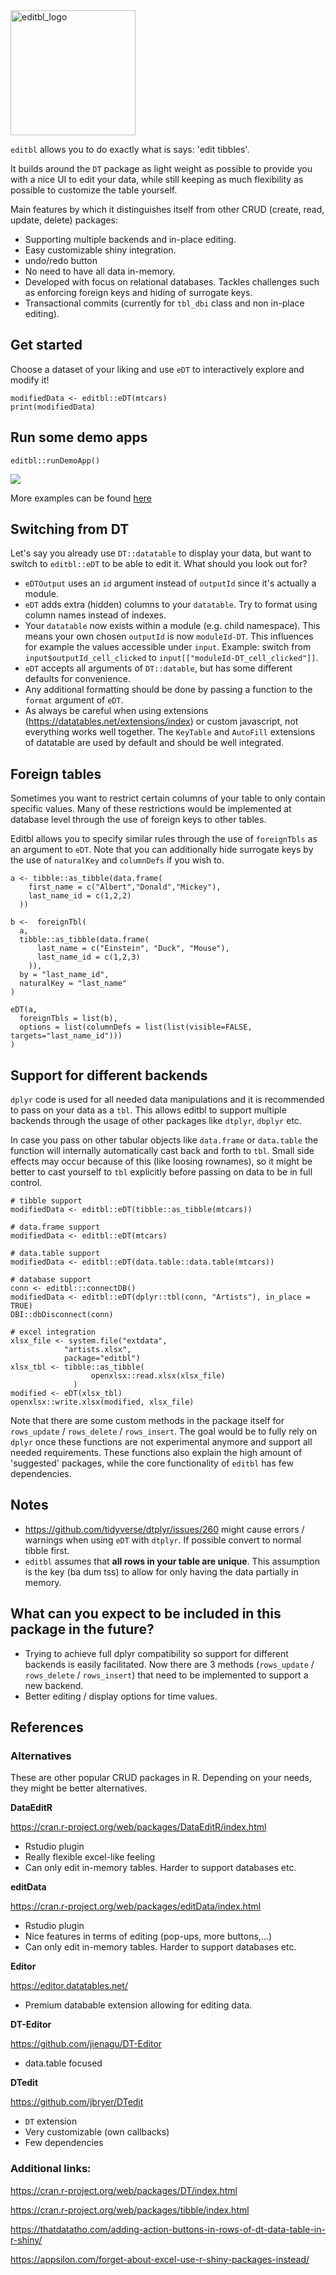 <img src="editbl_logo.png" alt="editbl_logo" width="200"/>

`editbl` allows you to do exactly what is says: 'edit tibbles'.

It builds around the `DT` package as light weight as possible to provide you with a nice UI to edit your data,
while still keeping as much flexibility as possible to customize the table yourself.

Main features by which it distinguishes itself from other CRUD (create, read, update, delete) packages:
* Supporting multiple backends and in-place editing.
* Easy customizable shiny integration.
* undo/redo button
* No need to have all data in-memory.
* Developed with focus on relational databases. Tackles challenges such as enforcing foreign keys and hiding of surrogate keys.
* Transactional commits (currently for `tbl_dbi` class and non in-place editing).

## Get started

Choose a dataset of your liking and use `eDT` to interactively explore and modify it!

```
modifiedData <- editbl::eDT(mtcars)
print(modifiedData)
```


## Run some demo apps

```
editbl::runDemoApp()
```
![](editbl.gif)

More examples can be found [here](https://scm.openanalytics.eu/jschelfhout/editbl/src/branch/master/editbl/R/demoApp.R)

## Switching from DT

Let's say you already use `DT::datatable` to display your data, but want to switch to `editbl::eDT` to be able to edit it.
What should you look out for?

* `eDTOutput` uses an `id` argument instead of `outputId` since it's actually a module.
* `eDT` adds extra (hidden) columns to your `datatable`. Try to format using column names instead of indexes.
* Your `datatable` now exists within a module (e.g. child namespace). This means your own chosen `outputId` is now `moduleId-DT`. This influences for example the values accessible under `input`. Example: switch from `input$outputId_cell_clicked` to `input[["moduleId-DT_cell_clicked"]]`.
* `eDT` accepts all arguments of `DT::datable`, but has some different defaults for convenience.
* Any additional formatting should be done by passing a function to  the `format` argument of `eDT`.
* As always be careful when using extensions (https://datatables.net/extensions/index) or custom javascript, not everything works well together. The `KeyTable` and `AutoFill` extensions of datatable are used by default and should be well integrated. 


## Foreign tables

Sometimes you want to restrict certain columns of your table to only contain specific values.
Many of these restrictions would be implemented at database level through the use of foreign keys to other tables.

Editbl allows you to specify similar rules through the use of `foreignTbls` as an argument to `eDT`.
Note that you can additionally hide surrogate keys by the use of `naturalKey` and `columnDefs` if you wish to.

```
a <- tibble::as_tibble(data.frame(
    first_name = c("Albert","Donald","Mickey"),
    last_name_id = c(1,2,2)
  ))

b <-  foreignTbl(
  a,
  tibble::as_tibble(data.frame(
      last_name = c("Einstein", "Duck", "Mouse"),
      last_name_id = c(1,2,3)
    )),
  by = "last_name_id",
  naturalKey = "last_name"
)

eDT(a,
  foreignTbls = list(b),
  options = list(columnDefs = list(list(visible=FALSE, targets="last_name_id")))
)
```

## Support for different backends

`dplyr` code is used for all needed data manipulations and it is recommended to pass on your data as a `tbl`.
This allows editbl to support multiple backends through the usage of other packages like `dtplyr`, `dbplyr` etc.

In case you pass on other tabular objects like `data.frame` or `data.table` the function will internally automatically
cast back and forth to `tbl`. Small side effects may occur because of this (like loosing rownames), so it might be better
to cast yourself to `tbl` explicitly before passing on data to be in full control.

```
# tibble support
modifiedData <- editbl::eDT(tibble::as_tibble(mtcars))

# data.frame support
modifiedData <- editbl::eDT(mtcars)

# data.table support
modifiedData <- editbl::eDT(data.table::data.table(mtcars))

# database support
conn <- editbl:::connectDB()
modifiedData <- editbl::eDT(dplyr::tbl(conn, "Artists"), in_place = TRUE)
DBI::dbDisconnect(conn)

# excel integration
xlsx_file <- system.file("extdata",
            "artists.xlsx",
            package="editbl")
xlsx_tbl <- tibble::as_tibble(
                  openxlsx::read.xlsx(xlsx_file)
              )
modified <- eDT(xlsx_tbl)
openxlsx::write.xlsx(modified, xlsx_file)
```

Note that there are some custom methods in the package itself for `rows_update` / `rows_delete` / `rows_insert`. The goal
would be to fully rely on `dplyr` once these functions are not experimental anymore and support all needed requirements.
These functions also explain the high amount of 'suggested' packages, while the core functionality of `editbl` has few
dependencies.


## Notes

* https://github.com/tidyverse/dtplyr/issues/260 might cause errors / warnings when using `eDT` with `dtplyr`. If possible convert to normal tibble first.
* `editbl` assumes that **all rows in your table are unique**. This assumption is the key (ba dum tss) to allow for only having the data partially in memory.

## What can you expect to be included in this package in the future?

* Trying to achieve  full dplyr compatibility so support for different backends is easily facilitated. Now there are 3 methods (`rows_update` / `rows_delete` / `rows_insert`) that need to be implemented to support a new backend.
* Better editing / display options for time values.

## References

### Alternatives 

These are other popular CRUD packages in R.
Depending on your needs, they might be better alternatives.

**DataEditR**

https://cran.r-project.org/web/packages/DataEditR/index.html
* Rstudio plugin
* Really flexible excel-like feeling
* Can only edit in-memory tables. Harder to support databases etc.

**editData**

https://cran.r-project.org/web/packages/editData/index.html

* Rstudio plugin
* Nice features in terms of editing (pop-ups, more buttons,...)
* Can only edit in-memory tables. Harder to support databases etc.

**Editor** 

https://editor.datatables.net/

*  Premium databable extension allowing for editing data.

**DT-Editor**

https://github.com/jienagu/DT-Editor

* data.table focused

**DTedit**

https://github.com/jbryer/DTedit

* `DT` extension
* Very customizable (own callbacks)
* Few dependencies

### Additional links:

https://cran.r-project.org/web/packages/DT/index.html

https://cran.r-project.org/web/packages/tibble/index.html

https://thatdatatho.com/adding-action-buttons-in-rows-of-dt-data-table-in-r-shiny/

https://appsilon.com/forget-about-excel-use-r-shiny-packages-instead/
